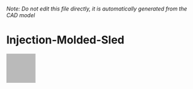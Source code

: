 ###### Note: Do not edit this file directly, it is automatically generated from the CAD model

# Injection-Molded-Sled

![](/project.svg)

